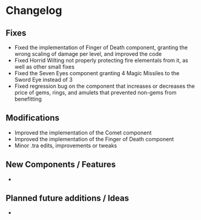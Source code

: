 # Changelog

## Fixes

- Fixed the implementation of Finger of Death component, granting the wrong scaling of damage per level, and improved the code
- Fixed Horrid Wilting not properly protecting fire elementals from it, as well as other small fixes
- Fixed the Seven Eyes component granting 4 Magic Missiles to the Sword Eye instead of 3
- Fixed regression bug on the component that increases or decreases the price of gems, rings, and amulets that prevented non-gems from benefitting

## Modifications

- Improved the implementation of the Comet component
- Improved the implementation of the Finger of Death component
- Minor .tra edits, improvements or tweaks

## New Components / Features

-

## Planned future additions / Ideas

-
